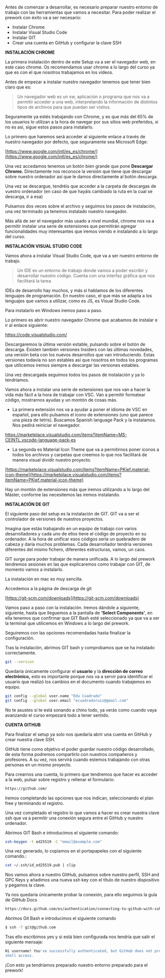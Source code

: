Antes de comenzar a desarrollar, es necesario preparar nuestro entorno de trabajo con las herramientas que vamos a necesitar. Para poder realizar el prework con éxito va a ser necesario:

- Instalar Chrome
- Instalar Visual Studio Code
- Instalar GIT
- Crear una cuenta en GitHub y configurar la clave SSH


**INSTALACIÓN CHROME**

La primera instalación dentro de este Setup va a ser el navegador web, en este caso chrome. Os recomendamos usar chrome a lo largo del curso ya que es con el que nosotros trabajamos en los videos.

Antes de empezar a instalar nuestro navegador tenemos que tener bien claro que es:

 


> Un navegador web es un sw, aplicación o programa que nos va a permitir 
acceder a una web, interpretando la información de distintos tipos de 
archivos para que puedan ser vistios.


  

Seguramente ya estés trabajando con Chrome, y es que más del 65% de los usuarios lo utilizan a la hora de navegar por sus sitios web preferidos, si no es así, sigue estos pasos para instalarlo.

Lo primero que haremos será acceder al siguiente enlace a través de nuestro navegador por defecto, que seguramente sea Microsoft Edge:

 


[https://www.google.com/intl/es_es/chrome/](https://www.google.com/intl/es_es/chrome/)


 

Una vez accedamos tenemos un botón bien grande que pone **Descargar Chrome.** Directamente nos reconoce la versión que tiene que descargar sobre nuestro ordenador así que le damos directamente al botón descarga.

Una vez se descargue, tendréis que acceder a la carpeta de descargas de vuestro ordenador (en caso de que hayáis cambiado la ruta en la cual se descarga, ir a esa)

Pulsamos dos veces sobre el archivo y seguimos los pasos de instalación, una vez terminado ya tenemos instalado nuestro navegador.

Más allá de ser el navegador más usado a nivel mundial, chrome nos va a permitir instalar una serie de extensiones que permitirán agregar funcionalidades muy interesantes que iremos viendo e instalando a lo largo del curso.


**INSTALACIÓN VISUAL STUDIO CODE**

Vamos ahora a instalar Visual Studio Code, que va a ser nuestro entorno de trabajo.

 


> Un IDE es un entorno de trabajo donde vamos a poder escribir 
y desarrollar nuestro código. Cuenta con una interfaz gráfica que nos 
facilitará la tarea


   

IDEs de desarrollo hay muchos, y más si hablamos de los diferentes lenguajes de programación. En nuestro caso, el que más se adapta a los lenguajes que vamos a utilizar, como es JS,  es Visual Studio Code.

Para instalarlo en Windows iremos paso a paso. 

Lo primero es abrir nuestro navegador Chrome que acabamos de instalar e ir al enlace siguiente:

 


https://code.visualstudio.com/


   

Descargaremos la última versión estable, pulsando sobre el botón de descarga. Existen también versiones Insiders con las últimas novedades, una versión beta con los nuevos desarrollos que van introduciendo. Estas versiones todavía no son estables así que nosotros en todos los programas que utilicemos iremos siempre a descargar las versiones estables.

Una vez descargada seguimos todos los pasos de instalación y ya lo tendríamos.

Vamos ahora a instalar una serie de extensiones que nos van a hacer la vida más fácil a la hora de trabajar con VSC. Van a permitir formatear código, mostrarnos ayudas y un montón de cosas más.

- La primera extensión nos va a ayudar a poner el idioma de VSC en español, para ello pulsamos el icono de extensiones (uno que parece una pieza de tetris).  Buscamos Spanish language Pack y la instalamos. Nos pedirá reiniciar el navegador.

 


https://marketplace.visualstudio.com/items?itemName=MS-CEINTL.vscode-language-pack-es


   

- La segunda es Material Icon Theme que va a permitirnos poner iconos a todos los archivos y carpetas que creemos lo que nos facilitará de manera visual dividir nuestro proyecto.

 


[https://marketplace.visualstudio.com/items?itemName=PKief.material-icon-theme](https://marketplace.visualstudio.com/items?itemName=PKief.material-icon-theme)


   

Hay un montón de extensiones más que iremos utilizando a lo largo del Máster, conforme las necesitemos las iremos instalando.


**INSTALACIÓN DE GIT**

El siguiente paso del setup es la instalación de GIT. GIT va a ser el controlador de versiones de nuestros proyectos.

Imagina que estás trabajando en un equipo de trabajo con varios desarrolladores y cada uno de ellos tiene el código de proyecto en su ordenador. A la hora de unificar esos códigos sería un quebradero de cabeza y daría muchos problemas. Cada desarrollador tendría versiones diferentes del mismo fichero, diferentes estructuras, vamos, un caos.

GIT surge para poder trabajar de manera unificada. A lo largo del prework tendremos sesiones en las que explicaremos como trabajar con GIT, de momento vamos a instalarlo.

La instalación en mac es muy sencilla.

Accedemos a la página de descarga de git


[https://git-scm.com/downloads](https://git-scm.com/downloads)


 

Vamos paso a paso con la instalación. Iremos dándole a siguiente, siguiente, hasta que lleguemos a la pantalla de **‘Select Components’**, en ella tenemos que confirmar que GIT Bash esté seleccionado ya que va a ser la terminal que utilicemos en Windows a lo largo del prework.

Seguiremos con las opciones recomendadas hasta finalizar la configuración.

Tras la instalación, abrimos GIT bash y comprobamos que se ha instalado correctamente.

 

```bash
git --version
```

  

Quedaría únicamente configurar el **usuario** y la **dirección de correo electrónico,** esto es importante porque nos va a servir para identificar el usuario que realizó los cambios en el documento cuando trabajemos en equipo. 

 

```bash
git config --global user.name "Edu Cuadrado"
git config --global user.email "ecuadradoruiz@gmail.com"
```

  

No te asustes si te está sonando a chino todo, ya verás como cuando vaya avanzando el curso empezará todo a tener sentido.


**CUENTA GITHUB**

Para finalizar el setup ya solo nos quedaría abrir una cuenta en GitHub y crear nuestra clave SSH.

GitHub tiene como objetivo el poder guardar nuestro código desarrollado, de esta forma podremos compartirlo con nuestros compañeros y profesores. A su vez, nos servirá cuando estemos trabajando con otras personas en un mismo proyecto.

Para crearnos una cuenta, lo primero que tendremos que hacer es acceder a la web, pulsar sobre registro y rellenar el formulario:

 

```bash
https://github.com/
```

 

Iremos completando las opciones que nos indican, seleccionando el plan free y terminando el registro.

Una vez completado el registro lo que vamos a hacer es crear nuestra clave ssh que va a permitir una conexión segura entre el GitHub y nuestro ordenador.

Abrimos GIT Bash e introducimos el siguiente comando:

 

```bash
ssh-keygen -t ed25519 -C "email@example.com"
```

 

Una vez generado, lo copiamos en el portapapeles con el siguiente comando.:

  

```bash
cat ~/.ssh/id_ed25519.pub | clip
```

 

Nos vamos ahora a nuestro GitHub, pulsamos sobre nuestro perfil, SSH and GPC Keys y añadimos una nueva ssh key con el título de nuestro dispositivo y pegamos la clave.

Ya nos quedaría únicamente probar la conexión, para ello seguimos la guía de GitHub Docs

  

```bash
https://docs.github.com/es/authentication/connecting-to-github-with-ssh/testing-your-ssh-connection
```

 

Abrimos Git Bash e introducimos el siguiente comando

   

```bash
$ ssh -T git@github.com
```

  

Tras ello escribimos   yes  y si está bien configurada nos tendría que salir el siguiente mensaje:

```bash
Hi username! You've successfully authenticated, but GitHub does not provide 
shell access.  
```

  

¡Con esto ya tendríamos preparado nuestro entorno preparado para el prework!
